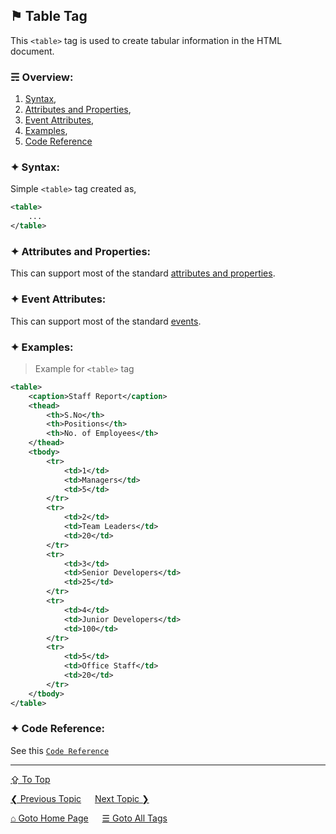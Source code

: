 ## &#9873; Table Tag
This `<table>` tag is used to create tabular information in the HTML document.

### &#9780; Overview:
1. [Syntax](#-syntax),
2. [Attributes and Properties](#-attributes-and-properties),
3. [Event Attributes](#-event-attributes),
4. [Examples](#-examples),
5. [Code Reference](#-code-reference)

### &#10022; Syntax:
Simple `<table>` tag created as, 
```xml
<table>
	...
</table>
```

### &#10022; Attributes and Properties:
This can support most of the standard [attributes and properties](../docs/attributes-and-properties.md).

### &#10022; Event Attributes:
This can support most of the standard [events](../docs/events.md).

### &#10022; Examples:
> Example for `<table>` tag
```xml
<table>
	<caption>Staff Report</caption>
	<thead>
		<th>S.No</th>
		<th>Positions</th>
		<th>No. of Employees</th>
	</thead>
	<tbody>
		<tr>
			<td>1</td>
			<td>Managers</td>
			<td>5</td>
		</tr>
		<tr>
			<td>2</td>
			<td>Team Leaders</td>
			<td>20</td>
		</tr>
		<tr>
			<td>3</td>
			<td>Senior Developers</td>
			<td>25</td>
		</tr>
		<tr>
			<td>4</td>
			<td>Junior Developers</td>
			<td>100</td>
		</tr>
		<tr>
			<td>5</td>
			<td>Office Staff</td>
			<td>20</td>
		</tr>
	</tbody>
</table>
```

### &#10022; Code Reference:
See this [`Code Reference`](../code/table-tag.html)

---
[&#8682; To Top](#-table-tag)

[&#10094; Previous Topic](./svg-tag.md) &emsp; [Next Topic &#10095;](./tbody-tag.md)

[&#8962; Goto Home Page](../README.md) &emsp; [&#9776; Goto All Tags](../all-tags.md)
